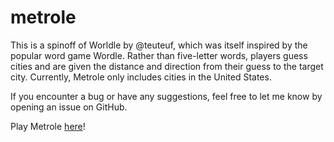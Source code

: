 # metrole

This is a spinoff of Worldle by @teuteuf, which was itself inspired by the popular word game Wordle. Rather than five-letter words, players guess cities and are given the distance and direction from their guess to the target city. Currently, Metrole only includes cities in the United States. 

If you encounter a bug or have any suggestions, feel free to let me know by opening an issue on GitHub. 

Play Metrole [here](https://davidliu99.github.io/metrole)!
